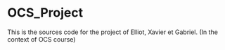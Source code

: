 # OCS_Project
This is the sources code for the project of Elliot, Xavier et Gabriel. (In the context of OCS course)
